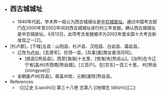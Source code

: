 - ## 西古城城址
    - 1940年代起，学术界一般认为西古城城址是[中京城故址](https://zh.wikipedia.org/wiki/%E6%B8%A4%E6%B5%B7%E4%B8%AD%E4%BA%AC%E5%9F%8E%E9%81%97%E5%9D%80)。通过中国考古部门在2000年至2002年间对西古城城址进行的三年发掘，确认西古城城址是中京城故址。4月13日，此项考古发掘被评为2002年度全国十大考古新发现之一[2]。
- [杉卢郡]，[下辖]五县：山阳县、杉卢县、汉阳县、白岩县、霜岩县。
    - 辽改为[卢州]( https://zh.wikipedia.org/wiki/%E5%8D%A2%E5%B7%9E_(%E6%B8%A4%E6%B5%B7%E5%9B%BD) )，[玄德军]，仅领一县，[兵事]属[南女直汤河司]。
        - [统县][熊岳县]，西至[渤海]十五里，[傍海]有[熊岳山]。[治所]在今辽宁省[盖州]市西南[熊岳城]，[三百户]。在[京东]一百三十里。 #[[熊岳 (xiongyue)]]
    - 金朝废卢州[存县]，属盖州改，元朝[废除]熊岳县。
- References
    - 《[[辽史 (Liaoshi)]] 第三十八卷 志第八 [[地理志 (dilizhi)]]二》
